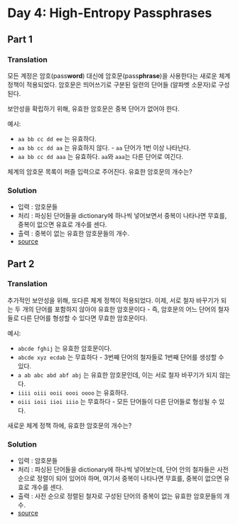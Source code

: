 # Day 4: High-Entropy Passphrases
## Part 1
### Translation
모든 계정은 암호(pass**word**) 대신에 암호문(pass**phrase**)을 사용한다는 새로운 체계 정책이 적용되었다. 암호문은 띄어쓰기로 구분된 일련의 단어들 (알파벳 소문자)로 구성된다.  
  
보안성을 확립하기 위해, 유효한 암호문은 중복 단어가 없어야 한다.  
  
예시:  
   - `aa bb cc dd ee` 는 유효하다.
   - `aa bb cc dd aa` 는 유효하지 않다. - `aa` 단어가 1번 이상 나타난다.
   - `aa bb cc dd aaa` 는 유효하다. `aa`와 `aaa`는 다른 단어로 여긴다.
  
체계의 암호문 목록이 퍼즐 입력으로 주어진다. 유효한 암호문의 개수는?
  
### Solution
- 입력 : 암호문들
- 처리 : 파싱된 단어들을 dictionary에 하나씩 넣어보면서 중복이 나타나면 무효를, 중복이 없으면 유효로 개수를 센다.
- 출력 : 중복이 없는 유효한 암호문들의 개수.
- [source](./Part_1/solution.py)

## Part 2
### Translation
추가적인 보안성을 위해, 또다른 체계 정책이 적용되었다. 이제, 서로 철자 바꾸기가 되는 두 개의 단어를 포함하지 않아야 유효한 암호문이다 - 즉, 암호문의 어느 단어의 철자들로 다른 단어를 형성할 수 있다면 무효한 암호문이다.  
  
예시:
   - `abcde fghij` 는 유효한 암호문이다.
   - `abcde xyz ecdab` 는 무효하다 - 3번째 단어의 철자들로 1번째 단어를 생성할 수 있다.
   - `a ab abc abd abf abj` 는 유효한 암호문인데, 이는 서로 철자 바꾸기가 되지 않는다.
   - `iiii oiii ooii oooi oooo` 는 유효하다.
   - `oiii ioii iioi iiio` 는 무효하다 - 모든 단어들이 다른 단어들로 형성될 수 있다.
  
새로운 체계 정책 하에, 유효한 암호문의 개수는?

### Solution
- 입력 : 암호문들
- 처리 : 파싱된 단어들을 dictionary에 하나씩 넣어보는데, 단어 안의 철자들은 사전 순으로 정렬이 되어 있어야 하며, 여기서 중복이 나타나면 무효를, 중복이 없으면 유효로 개수를 센다.
- 출력 : 사전 순으로 정렬된 철자로 구성된 단어의 중복이 없는 유효한 암호문들의 개수.
- [source](./Part_2/solution.py)